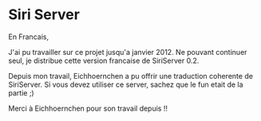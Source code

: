 Siri Server
===========

En Francais, 

J'ai pu travailler sur ce projet jusqu'a janvier 2012. Ne pouvant continuer seul, je distribue cette version francaise de SiriServer 0.2.

Depuis mon travail, Eichhoernchen a pu offrir une traduction coherente de SiriServer.
Si vous devez utiliser ce server, sachez que le fun etait de la partie ;)


Merci à Eichhoernchen pour son travail depuis !!